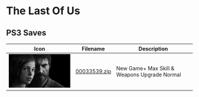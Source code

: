 # The Last Of Us

## PS3 Saves

| Icon | Filename | Description |
|------|----------|-------------|
| ![The Last Of Us](ICON0.PNG) | [00033539.zip](00033539.zip) | New Game+ Max Skill & Weapons Upgrade Normal |
